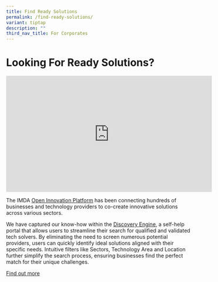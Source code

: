 ```yaml
---
title: Find Ready Solutions
permalink: /find-ready-solutions/
variant: tiptap
description: ""
third_nav_title: For Corporates
---
```

<h1>Looking For Ready Solutions?</h1>
<p></p>
<p></p>
<div class="iframe-wrapper">
<iframe height="315" width="560" allowfullscreen="true" frameborder="0" src="https://www.youtube.com/embed/1PXjiCEnsXA?si=XHm-Af00Qv7pENH3&amp;autoplay=1"></iframe>
</div>
<p></p>
<p>The IMDA <a href="https://www.openinnovation.sg/?utm\_medium=website&amp;utm\_source=pixel&amp;utm\_campaign=website" rel="noopener noreferrer nofollow" target="_blank"><u>Open Innovation Platform</u></a> has
been connecting hundreds of businesses and technology providers to co-create
innovative solutions across various sectors.</p>
<p>We have captured our know-how within the <a href="https://www.openinnovation.sg/find-solutions?utm\_medium=website&amp;utm\_source=pixel&amp;utm\_campaign=website" rel="noopener noreferrer nofollow" target="_blank"><u>Discovery Engine,</u></a> a
self-help portal that allows users to streamline their search for qualified
and validated tech solvers. By eliminating the need to screen numerous
potential providers, users can quickly identify ideal solutions aligned
with their specific needs. Intuitive filters like Sectors, Technology Area
and Location further simplify the search process, ensuring businesses find
the perfect match for their unique challenges.</p>
<p></p>
<p><a href="https://www.openinnovation.sg/find-solution?utm\_medium=website&amp;utm\_source=pixel&amp;utm\_campaign=website" rel="noopener noreferrer nofollow" target="_blank">Find out more</a>
</p>